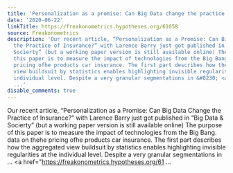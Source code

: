```yaml
---
title: 'Personalization as a promise: Can Big Data change the practice of insurance?'
date: '2020-06-22'
linkTitle: https://freakonometrics.hypotheses.org/61058
source: Freakonometrics
description: 'Our recent article, “Personalization as a Promise: Can Big Data Change
  the Practice of Insurance?” with Larence Barry just got published in “Big Data &#38;
  Socierty” (but a working paper version is still available online) The purpose of
  this paper is to measure the impact of technologies from the Big Bang. data on thehe
  pricing ofhe products car insurance. The first part describes how the aggregated
  view buildsuit by statistics enables highlighting invisible regularities at the
  individual level. Despite a very granular segmentations in &#8230; <a href="https://freakonometrics.hypotheses.org/61
  ...'
disable_comments: true
---
```

Our recent article, “Personalization as a Promise: Can Big Data Change the Practice of Insurance?” with Larence Barry just got published in “Big Data &#38; Socierty” (but a working paper version is still available online) The purpose of this paper is to measure the impact of technologies from the Big Bang. data on thehe pricing ofhe products car insurance. The first part describes how the aggregated view buildsuit by statistics enables highlighting invisible regularities at the individual level. Despite a very granular segmentations in &#8230; <a href="https://freakonometrics.hypotheses.org/61 ...